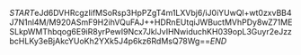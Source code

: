 $START$eJd6DVHRcgzIifMSoRsp3HpPZgT4m1LXVbj6/iJ0iYUwQl+wt0zxvBB4J7N1nl4M/M920ASmF9H2ihVQuFAJ++HDRnEUtqiJWBuctMVhPDy8wZ71MESLkpWMThbqog6E9iR8yrPewI9Ncx7JklJvIHNwiduchKH039opL3Guyr2eJzzbcHLKy3eBjAkcYUoKh2YXk5J4p6kz6RdMsQ78Wg==$END$